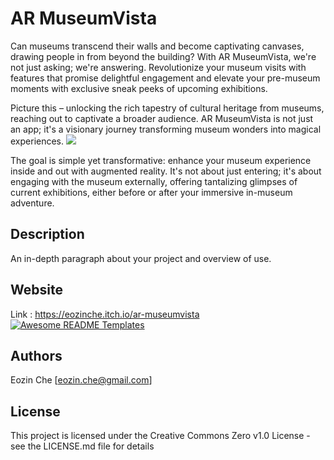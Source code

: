 # AR MuseumVista

Can museums transcend their walls and become captivating canvases, drawing people in from beyond the building? With AR MuseumVista, we're not just asking; we're answering. Revolutionize your museum visits with features that promise delightful engagement and elevate your pre-museum moments with exclusive sneak peeks of upcoming exhibitions.

Picture this – unlocking the rich tapestry of cultural heritage from museums, reaching out to captivate a broader audience. AR MuseumVista is not just an app; it's a visionary journey transforming museum wonders into magical experiences.
<a href="https://eozinche.itch.io/ar-museumvista"><img src="https://img.itch.zone/aW1hZ2UvMjQwMjkxOS8xNDIyNjAxOS5qcGc=/original/fG1kI2.jpg"/></a>

The goal is simple yet transformative: enhance your museum experience inside and out with augmented reality. It's not about just entering; it's about engaging with the museum externally, offering tantalizing glimpses of current exhibitions, either before or after your immersive in-museum adventure.


## Description
An in-depth paragraph about your project and overview of use.
## Website

Link : https://eozinche.itch.io/ar-museumvista
<a href="https://eozinche.itch.io/ar-museumvista"><img src="https://img.itch.zone/aW1hZ2UvMjQwMjkxOS8xNDIyNjAxOS5qcGc=/original/fG1kI2.jpg" alt="Awesome README Templates" /></a>

## Authors

Eozin Che [eozin.che@gmail.com]

## License

This project is licensed under the Creative Commons Zero v1.0 License - see the LICENSE.md file for details
